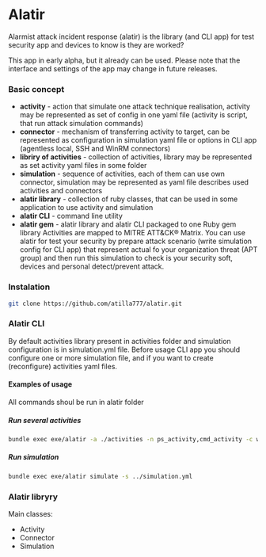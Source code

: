 # Alatir
Alarmist attack incident response (alatir) is the library (and CLI app) for test security app and devices to know is they are worked?

This app in early alpha, but it already can be used.
Please note that the interface and settings of the app may change in future releases.

### Basic concept
* **activity** - action that simulate one attack technique realisation, activity may be represented as set of config in one yaml file (activity is script, that run attack simulation commands)
* **connector** - mechanism of transferring activity to target, can be represented as configuration in simulation yaml file or options in CLI app  (agentless local, SSH and WinRM connectors)
* **libriry of activities** - collection of activities, library may be represented as set activity yaml files in some folder
* **simulation** - sequence of activities, each of them can use own connector, simulation may be represented as yaml file describes used activities and connectors
* **alatir library** - collection of ruby classes, that can be used in some application to use activity and simulation
* **alatir CLI** - command line utility
* **alatir gem** - alatir library and alatir CLI packaged to one Ruby gem library
Activities are mapped to MITRE ATT&CK® Matrix.
You can use alatir for test your security by prepare attack scenario (write simulation config for CLI app) that represent actual fo your organization threat (APT group) and then run this simulation to check is your security soft, devices and personal detect/prevent attack.
### Instalation
```bash
git clone https://github.com/atilla777/alatir.git
```
### Alatir CLI
By default activities library present in activities folder and simulation configuration is in simulation.yml file.
Before usage CLI app you should configure one or more simulation file, and if you want to create (reconfigure) activities yaml files.
#### Examples of usage
All commands shoul be run in alatir folder
##### Run several activities
```bash
bundle exec exe/alatir -a ./activities -n ps_activity,cmd_activity -c winrm -h https://192.168.1.1:5986/wsman -u test_user -p Passw@rd1
```
##### Run simulation
```bash
bundle exec exe/alatir simulate -s ../simulation.yml
```

### Alatir libryry
Main classes:
* Activity
* Connector
* Simulation
